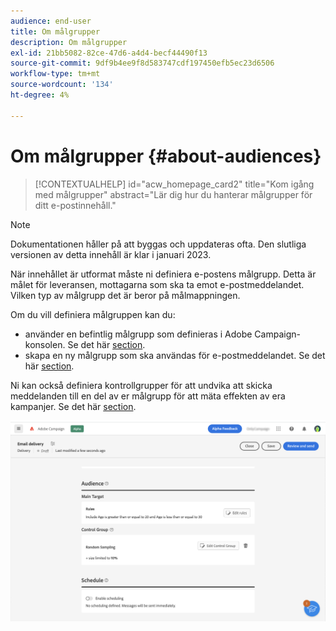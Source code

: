```yaml
---
audience: end-user
title: Om målgrupper
description: Om målgrupper
exl-id: 21bb5082-82ce-47d6-a4d4-becf44490f13
source-git-commit: 9df9b4ee9f8d583747cdf197450efb5ec23d6506
workflow-type: tm+mt
source-wordcount: '134'
ht-degree: 4%

---
```


# Om målgrupper {#about-audiences}

>[!CONTEXTUALHELP]
>id="acw_homepage_card2"
>title="Kom igång med målgrupper"
>abstract="Lär dig hur du hanterar målgrupper för ditt e-postinnehåll."

>[!NOTE]
>
>Dokumentationen håller på att byggas och uppdateras ofta. Den slutliga versionen av detta innehåll är klar i januari 2023.

<!--
Audience only created for the delivery, not available later-->


<!--
Three ways:
* existing audience

Campaign or AEP Audiences

* create new on the fly

query like AEP segment builder (same component with campaign data)

* import from file

show use case with a new audience creation (or import from file?)

control groups like acc: exract, random, based on attribute
-->

När innehållet är utformat måste ni definiera e-postens målgrupp. Detta är målet för leveransen, mottagarna som ska ta emot e-postmeddelandet. Vilken typ av målgrupp det är beror på målmappningen.

Om du vill definiera målgruppen kan du:

* använder en befintlig målgrupp som definieras i Adobe Campaign-konsolen. Se det här [section](add-audience.md).
* skapa en ny målgrupp som ska användas för e-postmeddelandet. Se det här [section](segment-builder.md).

Ni kan också definiera kontrollgrupper för att undvika att skicka meddelanden till en del av er målgrupp för att mäta effekten av era kampanjer. Se det här [section](control-group.md).

![](assets/about-audience.png)
